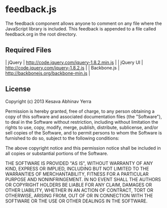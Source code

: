 # feedback.js

  The feedback component allows anyone to comment on any file where
  the JavaScript library is included. This feedback is appended to a
  file called feedback.org in the root directory.

## Required Files

| jQuery      | http://code.jquery.com/jquery-1.8.2.min.js |
| jQuery UI   | http://code.jquery.com/jquery-1.8.2.js     |
| Backbone.js | http://backbonejs.org/backbone-min.js      |

## License

Copyright (c) 2013 Kesava Abhinav Yerra

Permission is hereby granted, free of charge, to any person obtaining
a copy of this software and associated documentation files (the
"Software"), to deal in the Software without restriction, including
without limitation the rights to use, copy, modify, merge, publish,
distribute, sublicense, and/or sell copies of the Software, and to
permit persons to whom the Software is furnished to do so, subject to
the following conditions:

The above copyright notice and this permission notice shall be
included in all copies or substantial portions of the Software.

THE SOFTWARE IS PROVIDED "AS IS", WITHOUT WARRANTY OF ANY KIND,
EXPRESS OR IMPLIED, INCLUDING BUT NOT LIMITED TO THE WARRANTIES OF
MERCHANTABILITY, FITNESS FOR A PARTICULAR PURPOSE AND
NONINFRINGEMENT. IN NO EVENT SHALL THE AUTHORS OR COPYRIGHT HOLDERS BE
LIABLE FOR ANY CLAIM, DAMAGES OR OTHER LIABILITY, WHETHER IN AN ACTION
OF CONTRACT, TORT OR OTHERWISE, ARISING FROM, OUT OF OR IN CONNECTION
WITH THE SOFTWARE OR THE USE OR OTHER DEALINGS IN THE SOFTWARE.
